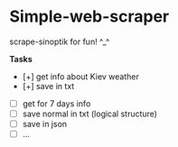 # Simple-web-scraper
scrape-sinoptik for fun! ^_^

**Tasks**
- [+] get info about Kiev weather
- [+] save in txt
- [ ] get for 7 days info 
- [ ] save normal in txt (logical structure)
- [ ] save in json 
- [ ] ...
